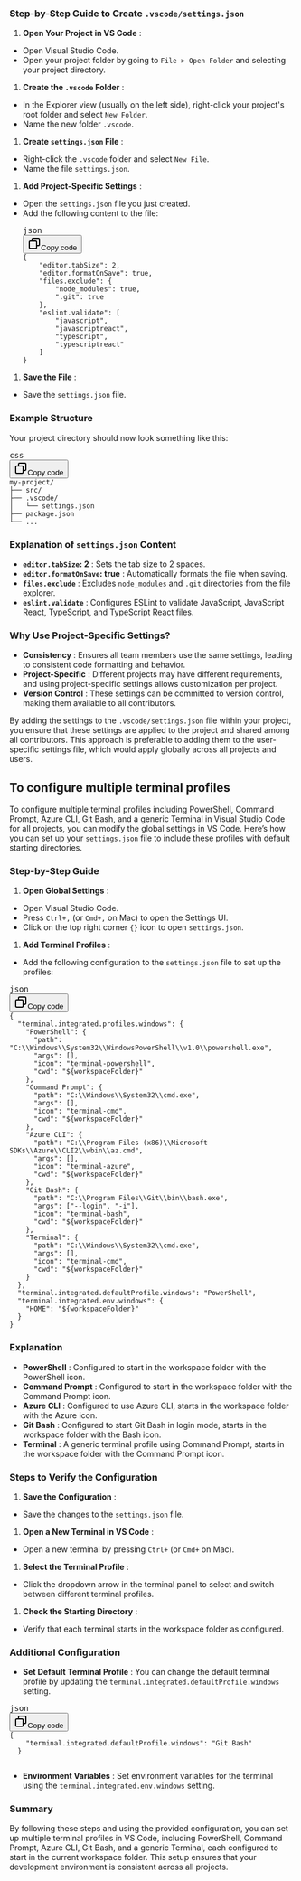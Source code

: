 ### Step-by-Step Guide to Create `.vscode/settings.json`

1. **Open Your Project in VS Code** :

* Open Visual Studio Code.
* Open your project folder by going to `File > Open Folder` and selecting your project directory.

1. **Create the `.vscode` Folder** :

* In the Explorer view (usually on the left side), right-click your project's root folder and select `New Folder`.
* Name the new folder `.vscode`.

1. **Create `settings.json` File** :

* Right-click the `.vscode` folder and select `New File`.
* Name the file `settings.json`.

1. **Add Project-Specific Settings** :

* Open the `settings.json` file you just created.
* Add the following content to the file:
  <pre><div class="dark bg-gray-950 rounded-md border-[0.5px] border-token-border-medium"><div class="flex items-center relative text-token-text-secondary bg-token-main-surface-secondary px-4 py-2 text-xs font-sans justify-between rounded-t-md"><span>json</span><div class="flex items-center"><span class="" data-state="closed"><button class="flex gap-1 items-center"><svg xmlns="http://www.w3.org/2000/svg" width="24" height="24" fill="none" viewBox="0 0 24 24" class="icon-sm"><path fill="currentColor" fill-rule="evenodd" d="M7 5a3 3 0 0 1 3-3h9a3 3 0 0 1 3 3v9a3 3 0 0 1-3 3h-2v2a3 3 0 0 1-3 3H5a3 3 0 0 1-3-3v-9a3 3 0 0 1 3-3h2zm2 2h5a3 3 0 0 1 3 3v5h2a1 1 0 0 0 1-1V5a1 1 0 0 0-1-1h-9a1 1 0 0 0-1 1zM5 9a1 1 0 0 0-1 1v9a1 1 0 0 0 1 1h9a1 1 0 0 0 1-1v-9a1 1 0 0 0-1-1z" clip-rule="evenodd"></path></svg>Copy code</button></span></div></div><div class="overflow-y-auto p-4" dir="ltr"><code class="!whitespace-pre hljs language-json">{
      "editor.tabSize": 2,
      "editor.formatOnSave": true,
      "files.exclude": {
          "node_modules": true,
          ".git": true
      },
      "eslint.validate": [
          "javascript",
          "javascriptreact",
          "typescript",
          "typescriptreact"
      ]
  }
  </code></div></div></pre>

1. **Save the File** :

* Save the `settings.json` file.

### Example Structure

Your project directory should now look something like this:

<pre><div class="dark bg-gray-950 rounded-md border-[0.5px] border-token-border-medium"><div class="flex items-center relative text-token-text-secondary bg-token-main-surface-secondary px-4 py-2 text-xs font-sans justify-between rounded-t-md"><span>css</span><div class="flex items-center"><span class="" data-state="closed"><button class="flex gap-1 items-center"><svg xmlns="http://www.w3.org/2000/svg" width="24" height="24" fill="none" viewBox="0 0 24 24" class="icon-sm"><path fill="currentColor" fill-rule="evenodd" d="M7 5a3 3 0 0 1 3-3h9a3 3 0 0 1 3 3v9a3 3 0 0 1-3 3h-2v2a3 3 0 0 1-3 3H5a3 3 0 0 1-3-3v-9a3 3 0 0 1 3-3h2zm2 2h5a3 3 0 0 1 3 3v5h2a1 1 0 0 0 1-1V5a1 1 0 0 0-1-1h-9a1 1 0 0 0-1 1zM5 9a1 1 0 0 0-1 1v9a1 1 0 0 0 1 1h9a1 1 0 0 0 1-1v-9a1 1 0 0 0-1-1z" clip-rule="evenodd"></path></svg>Copy code</button></span></div></div><div class="overflow-y-auto p-4" dir="ltr"><code class="!whitespace-pre hljs language-css">my-project/
├── src/
├── .vscode/
│   └── settings.json
├── package.json
└── ...
</code></div></div></pre>

### Explanation of `settings.json` Content

* **`editor.tabSize`: 2** : Sets the tab size to 2 spaces.
* **`editor.formatOnSave`: true** : Automatically formats the file when saving.
* **`files.exclude`** : Excludes `node_modules` and `.git` directories from the file explorer.
* **`eslint.validate`** : Configures ESLint to validate JavaScript, JavaScript React, TypeScript, and TypeScript React files.

### Why Use Project-Specific Settings?

* **Consistency** : Ensures all team members use the same settings, leading to consistent code formatting and behavior.
* **Project-Specific** : Different projects may have different requirements, and using project-specific settings allows customization per project.
* **Version Control** : These settings can be committed to version control, making them available to all contributors.

By adding the settings to the `.vscode/settings.json` file within your project, you ensure that these settings are applied to the project and shared among all contributors. This approach is preferable to adding them to the user-specific settings file, which would apply globally across all projects and users.

## To configure multiple terminal profiles 

To configure multiple terminal profiles including PowerShell, Command Prompt, Azure CLI, Git Bash, and a generic Terminal in Visual Studio Code for all projects, you can modify the global settings in VS Code. Here’s how you can set up your `settings.json` file to include these profiles with default starting directories.

### Step-by-Step Guide

1. **Open Global Settings** :

* Open Visual Studio Code.
* Press `Ctrl+,` (or `Cmd+,` on Mac) to open the Settings UI.
* Click on the top right corner `{}` icon to open `settings.json`.

1. **Add Terminal Profiles** :

* Add the following configuration to the `settings.json` file to set up the profiles:

<pre><div class="dark bg-gray-950 rounded-md border-[0.5px] border-token-border-medium"><div class="flex items-center relative text-token-text-secondary bg-token-main-surface-secondary px-4 py-2 text-xs font-sans justify-between rounded-t-md"><span>json</span><div class="flex items-center"><span class="" data-state="closed"><button class="flex gap-1 items-center"><svg xmlns="http://www.w3.org/2000/svg" width="24" height="24" fill="none" viewBox="0 0 24 24" class="icon-sm"><path fill="currentColor" fill-rule="evenodd" d="M7 5a3 3 0 0 1 3-3h9a3 3 0 0 1 3 3v9a3 3 0 0 1-3 3h-2v2a3 3 0 0 1-3 3H5a3 3 0 0 1-3-3v-9a3 3 0 0 1 3-3h2zm2 2h5a3 3 0 0 1 3 3v5h2a1 1 0 0 0 1-1V5a1 1 0 0 0-1-1h-9a1 1 0 0 0-1 1zM5 9a1 1 0 0 0-1 1v9a1 1 0 0 0 1 1h9a1 1 0 0 0 1-1v-9a1 1 0 0 0-1-1z" clip-rule="evenodd"></path></svg>Copy code</button></span></div></div><div class="overflow-y-auto p-4" dir="ltr"><code class="!whitespace-pre hljs language-json">{
  "terminal.integrated.profiles.windows": {
    "PowerShell": {
      "path": "C:\\Windows\\System32\\WindowsPowerShell\\v1.0\\powershell.exe",
      "args": [],
      "icon": "terminal-powershell",
      "cwd": "${workspaceFolder}"
    },
    "Command Prompt": {
      "path": "C:\\Windows\\System32\\cmd.exe",
      "args": [],
      "icon": "terminal-cmd",
      "cwd": "${workspaceFolder}"
    },
    "Azure CLI": {
      "path": "C:\\Program Files (x86)\\Microsoft SDKs\\Azure\\CLI2\\wbin\\az.cmd",
      "args": [],
      "icon": "terminal-azure",
      "cwd": "${workspaceFolder}"
    },
    "Git Bash": {
      "path": "C:\\Program Files\\Git\\bin\\bash.exe",
      "args": ["--login", "-i"],
      "icon": "terminal-bash",
      "cwd": "${workspaceFolder}"
    },
    "Terminal": {
      "path": "C:\\Windows\\System32\\cmd.exe",
      "args": [],
      "icon": "terminal-cmd",
      "cwd": "${workspaceFolder}"
    }
  },
  "terminal.integrated.defaultProfile.windows": "PowerShell",
  "terminal.integrated.env.windows": {
    "HOME": "${workspaceFolder}"
  }
}
</code></div></div></pre>

### Explanation

* **PowerShell** : Configured to start in the workspace folder with the PowerShell icon.
* **Command Prompt** : Configured to start in the workspace folder with the Command Prompt icon.
* **Azure CLI** : Configured to use Azure CLI, starts in the workspace folder with the Azure icon.
* **Git Bash** : Configured to start Git Bash in login mode, starts in the workspace folder with the Bash icon.
* **Terminal** : A generic terminal profile using Command Prompt, starts in the workspace folder with the Command Prompt icon.

### Steps to Verify the Configuration

1. **Save the Configuration** :

* Save the changes to the `settings.json` file.

1. **Open a New Terminal in VS Code** :

* Open a new terminal by pressing `Ctrl+` (or `Cmd+` on Mac).

1. **Select the Terminal Profile** :

* Click the dropdown arrow in the terminal panel to select and switch between different terminal profiles.

1. **Check the Starting Directory** :

* Verify that each terminal starts in the workspace folder as configured.

### Additional Configuration

* **Set Default Terminal Profile** : You can change the default terminal profile by updating the `terminal.integrated.defaultProfile.windows` setting.

<pre><div class="dark bg-gray-950 rounded-md border-[0.5px] border-token-border-medium"><div class="flex items-center relative text-token-text-secondary bg-token-main-surface-secondary px-4 py-2 text-xs font-sans justify-between rounded-t-md"><span>json</span><div class="flex items-center"><span class="" data-state="closed"><button class="flex gap-1 items-center"><svg xmlns="http://www.w3.org/2000/svg" width="24" height="24" fill="none" viewBox="0 0 24 24" class="icon-sm"><path fill="currentColor" fill-rule="evenodd" d="M7 5a3 3 0 0 1 3-3h9a3 3 0 0 1 3 3v9a3 3 0 0 1-3 3h-2v2a3 3 0 0 1-3 3H5a3 3 0 0 1-3-3v-9a3 3 0 0 1 3-3h2zm2 2h5a3 3 0 0 1 3 3v5h2a1 1 0 0 0 1-1V5a1 1 0 0 0-1-1h-9a1 1 0 0 0-1 1zM5 9a1 1 0 0 0-1 1v9a1 1 0 0 0 1 1h9a1 1 0 0 0 1-1v-9a1 1 0 0 0-1-1z" clip-rule="evenodd"></path></svg>Copy code</button></span></div></div><div class="overflow-y-auto p-4" dir="ltr"><code class="!whitespace-pre hljs language-json">{
    "terminal.integrated.defaultProfile.windows": "Git Bash"
  }
  </code></div></div></pre>

* **Environment Variables** : Set environment variables for the terminal using the `terminal.integrated.env.windows` setting.

### Summary

By following these steps and using the provided configuration, you can set up multiple terminal profiles in VS Code, including PowerShell, Command Prompt, Azure CLI, Git Bash, and a generic Terminal, each configured to start in the current workspace folder. This setup ensures that your development environment is consistent across all projects.
